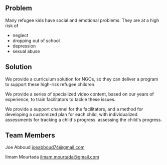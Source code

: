 ## Problem

Many refugee kids have social and emotional problems. They are at a high risk of 

* neglect 
* dropping out of school
* depression
* sexual abuse

## Solution

We provide a curriculum solution for NGOs, so they can deliver a program to support these high-risk refugee children.

We provide a series of specialized video content, based on our years of experience, to train facilitators to tackle these issues. 

We provide a support channel for the facilitators, and a method for developing a customized plan for each child, with individualized assessments for tracking a child's progress. assessing the child's progress.


## Team Members

Joe Abboud <joeabboud74@gmail.com>

Ilmam Mourtada <ilmam.mourtada@gmail.com>

